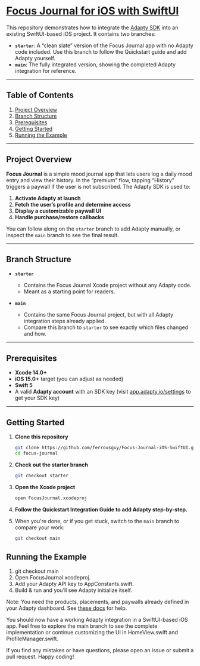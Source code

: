 # [Focus Journal for iOS with SwiftUI](https://github.com/ferrousguy/Focus-Journal-iOS-SwiftUI)

This repository demonstrates how to integrate the [Adapty SDK](https://adapty.io) into an existing SwiftUI-based iOS project. It contains two branches:

- **`starter`**: A “clean slate” version of the Focus Journal app with no Adapty code included. Use this branch to follow the Quickstart guide and add Adapty yourself.
- **`main`**: The fully integrated version, showing the completed Adapty integration for reference.

---

## Table of Contents

1. [Project Overview](#project-overview)
2. [Branch Structure](#branch-structure)  
3. [Prerequisites](#prerequisites)
4. [Getting Started](#getting-started)   
5. [Running the Example](#running-the-example)  

---

## Project Overview

**Focus Journal** is a simple mood journal app that lets users log a daily mood entry and view their history. In the “premium” flow, tapping “History” triggers a paywall if the user is not subscribed. The Adapty SDK is used to:

1. **Activate Adapty at launch**  
2. **Fetch the user’s profile and determine access**  
3. **Display a customizable paywall UI**  
4. **Handle purchase/restore callbacks**  

You can follow along on the `starter` branch to add Adapty manually, or inspect the `main` branch to see the final result.

---

## Branch Structure

- **`starter`**  
  - Contains the Focus Journal Xcode project without any Adapty code.  
  - Meant as a starting point for readers.  

- **`main`**  
  - Contains the same Focus Journal project, but with all Adapty integration steps already applied.  
  - Compare this branch to `starter` to see exactly which files changed and how.  

---

## Prerequisites

- **Xcode 14.0+**  
- **iOS 15.0+** target (you can adjust as needed)  
- **Swift 5**  
- A valid **Adapty account** with an SDK key (visit [app.adapty.io/settings](https://app.adapty.io/settings) to get your SDK key)  

---

## Getting Started

1. **Clone this repository**  
   ```bash
   git clone https://github.com/ferrousguy/Focus-Journal-iOS-SwiftUI.git
   cd focus-journal
   ```
   
2. **Check out the starter branch**
	```bash
	git checkout starter
	```

3. **Open the Xcode project**
	```bash
	open FocusJournal.xcodeproj
	```

4. **Follow the Quickstart Integration Guide to add Adapty step-by-step.**

5. When you're done, or if you get stuck, switch to the `main` branch to compare your work:
	```bash
	git checkout main
	```
## Running the Example

1.	git checkout main
2.	Open FocusJournal.xcodeproj.
3.	Add your Adapty API key to AppConstants.swift.
4.	Build & run and you’ll see Adapty initialize itself.

Note: You need the products, placements, and paywalls already defined in your Adapty dashboard. See [these docs]() for help.

You should now have a working Adapty integration in a SwiftUI-based iOS app. Feel free to explore the main branch to see the complete implementation or continue customizing the UI in HomeView.swift and ProfileManager.swift.

If you find any mistakes or have questions, please open an issue or submit a pull request. Happy coding!